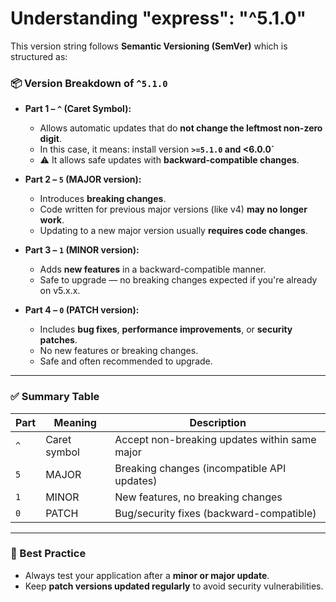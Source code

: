 # Understanding "express": "^5.1.0"

This version string follows **Semantic Versioning (SemVer)** which is structured as:





### 📦 Version Breakdown of `^5.1.0`

- **Part 1 – `^` (Caret Symbol):**
  - Allows automatic updates that do **not change the leftmost non-zero digit**.
  - In this case, it means: install version **`>=5.1.0` and <6.0.0`**
  - ⚠️ It allows safe updates with **backward-compatible changes**.

- **Part 2 – `5` (MAJOR version):**
  - Introduces **breaking changes**.
  - Code written for previous major versions (like v4) **may no longer work**.
  - Updating to a new major version usually **requires code changes**.

- **Part 3 – `1` (MINOR version):**
  - Adds **new features** in a backward-compatible manner.
  - Safe to upgrade — no breaking changes expected if you're already on v5.x.x.

- **Part 4 – `0` (PATCH version):**
  - Includes **bug fixes**, **performance improvements**, or **security patches**.
  - No new features or breaking changes.
  - Safe and often recommended to upgrade.

---

### ✅ Summary Table

| Part      | Meaning               | Description                                        |
|-----------|-----------------------|----------------------------------------------------|
| `^`       | Caret symbol          | Accept non-breaking updates within same major     |
| `5`       | MAJOR                 | Breaking changes (incompatible API updates)       |
| `1`       | MINOR                 | New features, no breaking changes                 |
| `0`       | PATCH                 | Bug/security fixes (backward-compatible)          |

---

### 🔐 Best Practice

- Always test your application after a **minor or major update**.
- Keep **patch versions updated regularly** to avoid security vulnerabilities.
